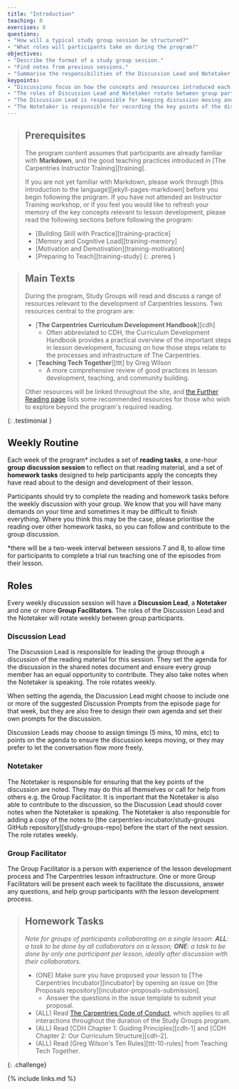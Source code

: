 ```yaml
---
title: "Introduction"
teaching: 0
exercises: 0
questions:
- "How will a typical study group session be structured?"
- "What roles will participants take on during the program?"
objectives:
- "Describe the format of a study group session."
- "Find notes from previous sessions."
- "Summarise the responsibilities of the Discussion Lead and Notetaker for each session."
keypoints:
- "Discussions focus on how the concepts and resources introduced each week can be applied to the design and development of lessons."
- "The roles of Discussion Lead and Notetaker rotate between group participants each week."
- "The Discussion Lead is responsible for keeping discussion moving and on topic, and ensuring every participant can contribute equally."
- "The Notetaker is responsible for recording the key points of the discussion and uploading these to GitHub after the session."
---
```


> ## Prerequisites
>
> The program content assumes that participants are already familiar with
> **Markdown**, and the good teaching practices introduced in
> [The Carpentries Instructor Training][training].
>
> If you are not yet familiar with Markdown, please work through
> [this introduction to the language][jekyll-pages-markdown]
> before you begin following the program.
> If you have not attended an Instructor Training workshop,
> or if you feel you would like to refresh your memory of
> the key concepts relevant to lesson development,
> please read the following sections before following the program:
>
> - [Building Skill with Practice][training-practice]
> - [Memory and Cognitive Load][training-memory]
> - [Motivation and Demotivation][training-motivation]
> - [Preparing to Teach][training-study]
{: .prereq }

> ## Main Texts
>
> During the program, Study Groups will read and discuss a range of resources
> relevant to the development of Carpentries lessons.
> Two resources central to the program are:
>
> - [**The Carpentries Curriculum Development Handbook**][cdh]
>   - Often abbreviated to CDH, the Curriculum Development Handbook provides
>   a practical overview of the important steps in lesson development,
>   focusing on how those steps relate to the processes and infrastructure
>   of The Carpentries.
> - [**Teaching Tech Together**][ttt] by Greg Wilson
>   - A more comprehensive review of good practices in lesson development,
>   teaching, and community building.
>
> Other resources will be linked throughout the site,
> and [the Further Reading page](../further_reading/) lists some recommended resources
> for those who wish to explore beyond the program's required reading.
>
{: .testimonial }

## Weekly Routine

Each week of the program\* includes a set of **reading tasks**,
a one-hour **group discussion session** to reflect on that reading material,
and a set of **homework tasks** designed to help participants
apply the concepts they have read about to the design and development of their lesson.

Participants should try to complete the reading and homework tasks
before the weekly discussion with your group.
We know that you will have many demands on your time and
sometimes it may be difficult to finish everything.
Where you think this may be the case,
please prioritise the reading over other homework tasks,
so you can follow and contribute to the group discussion.

\*there will be a two-week interval between sessions 7 and 8, to allow time for participants to complete a trial run
teaching one of the episodes from their lesson.

## Roles

Every weekly discussion session will have a **Discussion Lead**, a **Notetaker** and one or more **Group Facilitators**.
The roles of the Discussion Lead and the Notetaker will rotate weekly between group participants.

### Discussion Lead

The Discussion Lead is responsible for leading the group through a discussion
of the reading material for this session.
They set the agenda for the discussion in the shared notes document
and ensure every group member has an equal opportunity to contribute.
They also take notes when the Notetaker is speaking. The role rotates weekly.

When setting the agenda,
the Discussion Lead might choose to include one or more of
the suggested Discussion Prompts from the episode page for that week,
but they are also free to design their own agenda and
set their own prompts for the discussion.

Discussion Leads may choose to assign timings (5 mins, 10 mins, etc)
to points on the agenda to ensure the discussion keeps moving,
or they may prefer to let the conversation flow more freely.

### Notetaker

The Notetaker is responsible for ensuring that the key points of the discussion are noted.
They may do this all themselves or call for help from others e.g. the Group Facilitator.
It is important that the Notetaker is also able to contribute to the discussion,
so the Discussion Lead should cover notes when the Notetaker is speaking.
The Notetaker is also responsible for adding a copy of the notes
to [the carpentries-incubator/study-groups GitHub repository][study-groups-repo]
before the start of the next session. The role rotates weekly.

### Group Facilitator

The Group Facilitator is a person with experience of
the lesson development process and The Carpentries lesson infrastructure.
One or more Group Facilitators will be present each week to
facilitate the discussions, answer any questions,
and help group participants with the lesson development process.

> ## Homework Tasks
>
> _Note for groups of participants collaborating on a single lesson:_
> _**ALL**: a task to be done by all collaborators on a lesson;_
> _**ONE**: a task to be done by only one participant per lesson,_
> _ideally after discussion with their collaborators._
>
> - (ONE) Make sure you have proposed your lesson to [The Carpentries Incubator][incubator]
>   by opening an issue on [the Proposals repository][incubator-proposals-submission].
>   - Answer the questions in the issue template to submit your proposal.
> - (ALL) Read [The Carpentries Code of Conduct](https://docs.carpentries.org/topic_folders/policies/code-of-conduct.html), which applies to all interactions throughout the duration of the Study Groups program.
> - (ALL) Read [CDH Chapter 1: Guiding Principles][cdh-1]
>   and [CDH Chapter 2: Our Curriculum Structure][cdh-2].
> - (ALL) Read [Greg Wilson's Ten Rules][ttt-10-rules] from Teaching Tech Together.
>
{: .challenge}

{% include links.md %}
